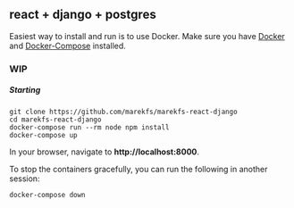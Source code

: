 ## react + django + postgres

Easiest way to install and run is to use Docker. Make sure you have [Docker](https://hub.docker.com/) and [Docker-Compose](https://docs.docker.com/compose/install/) installed.

### WIP

##### Starting

`git clone https://github.com/marekfs/marekfs-react-django`  
`cd marekfs-react-django`  
`docker-compose run --rm node npm install`  
`docker-compose up`

In your browser, navigate to **http://localhost:8000**.

To stop the containers gracefully, you can run the following in another session:

`docker-compose down`
